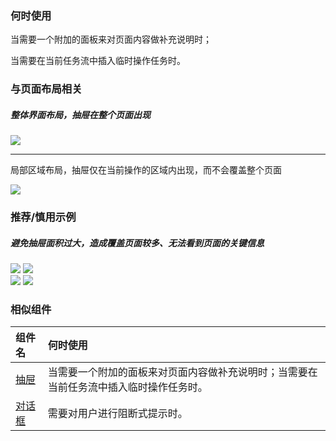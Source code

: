 


### 何时使用

当需要一个附加的面板来对页面内容做补充说明时；

当需要在当前任务流中插入临时操作任务时。

### 与页面布局相关

##### 整体界面布局，抽屉在整个页面出现

<div class="legend">
  <div class="item">
    <img src="https://oteam-tdesign-1258344706.cos.ap-guangzhou.myqcloud.com/site/design/%E6%8A%BD%E5%B1%89------------1@2x.png" />
  </div>

  <div class="item"></div>
</div>

<hr />

局部区域布局，抽屉仅在当前操作的区域内出现，而不会覆盖整个页面

<div class="legend">
  <div class="item">
    <img src="https://oteam-tdesign-1258344706.cos.ap-guangzhou.myqcloud.com/site/design/%E6%8A%BD%E5%B1%89------------2@2x.png" />
  </div>

  <div class="item"></div>
</div>


### 推荐/慎用示例

##### 避免抽屉面积过大，造成覆盖页面较多、无法看到页面的关键信息

<div class="legend">
  <div class="item">
    <img src="https://oteam-tdesign-1258344706.cos.ap-guangzhou.myqcloud.com/site/design/%E6%8A%BD%E5%B1%89----------3@2x.png" />
    <img class="tag" src="https://oteam-tdesign-1258344706.cos.ap-guangzhou.myqcloud.com/site/doc/good.png" />
  </div>

  <div class="item">
    <img src="https://oteam-tdesign-1258344706.cos.ap-guangzhou.myqcloud.com/site/design/%E6%8A%BD%E5%B1%89----------4@2x.png" />
    <img class="tag" src="https://oteam-tdesign-1258344706.cos.ap-guangzhou.myqcloud.com/site/doc/bad.png" />
  </div>
</div>

### 相似组件

| 组件名 | 何时使用                                                                                |
| :----- | :-------------------------------------------------------------------------------------- |
| [抽屉](./drawer)  | 当需要一个附加的面板来对页面内容做补充说明时；当需要在当前任务流中插入临时操作任务时。  |
| [对话框](./dialog) | 需要对用户进行阻断式提示时。                                                            |

